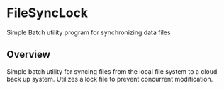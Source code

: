 # FileSyncLock
Simple Batch utility program for synchronizing data files

## Overview

Simple batch utility for syncing files from the local file system to a cloud back up system. Utilizes a lock file to prevent concurrent modification.

